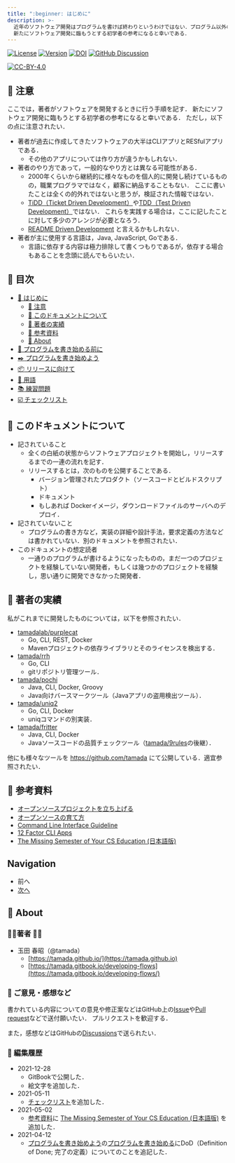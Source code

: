 ```yaml
---
title: ":beginner: はじめに"
description: >-
  近年のソフトウェア開発はプログラムを書けば終わりというわけではない．プログラム以外のドキュメントも書かないといけない．ここでは，著者がソフトウェアを開発するときに行う手順を記す．
  新たにソフトウェア開発に臨もうとする初学者の参考になると幸いである．
---
```


[![License](https://img.shields.io/badge/License-CC--BY--4.0-green.svg)](https://github.com/tamada/developing\_flows/blob/master/LICENSE) [![Version](https://img.shields.io/badge/Version-1.0.2-green.svg)](https://github.com/tamada/developing\_flows/releases/tag/v1.0.2) [![DOI](https://zenodo.org/badge/335323499.svg)](https://zenodo.org/badge/latestdoi/335323499) [![GitHub Discussion](https://img.shields.io/badge/GitHub-Discussions-blue?logo=github)](https://github.com/tamada/developing\_flows/discussions)

[![CC-BY-4.0](https://i.creativecommons.org/l/by/4.0/88x31.png)](http://creativecommons.org/licenses/by/4.0/)

## :loudspeaker: 注意

ここでは，著者がソフトウェアを開発するときに行う手順を記す． 新たにソフトウェア開発に臨もうとする初学者の参考になると幸いである． ただし，以下の点に注意されたい．

* 著者が過去に作成してきたソフトウェアの大半はCLIアプリとRESfulアプリである．
  * その他のアプリについては作り方が違うかもしれない．
* 著者のやり方であって，一般的なやり方とは異なる可能性がある．
  * 2000年くらいから継続的に様々なものを個人的に開発し続けているものの，職業プログラマではなく，顧客に納品することもない． ここに書いたことは全くの的外れではないと思うが，検証された情報ではない．
  * [TiDD（Ticket Driven Development）](https://www.amazon.co.jp/dp/4798125067/)や[TDD（Test Driven Development）](https://www.amazon.co.jp/dp/4274217884)ではない． これらを実践する場合は，ここに記したことに対して多少のアレンジが必要となろう．
  * [README Driven Development](https://tom.preston-werner.com/2010/08/23/readme-driven-development.html) と言えるかもしれない．
* 著者が主に使用する言語は，Java, JavaScript, Goである．
  * 言語に依存する内容は極力排除して書くつもりであるが，依存する場合もあることを念頭に読んでもらいたい．

## :bookmark: 目次

* [:beginner: はじめに](./readme.md)
  * [:loudspeaker: 注意](./readme.md#laudspeaker-注意)
  * [:page_facing_up: このドキュメントについて](./readme.md#page_facing_up-このドキュメントについて)
  * [:bust_in_silhouette: 著者の実績](./readme.md#bust_in_silhouette-著者の実績)
  * [:link: 参考資料](./readme.md#link-参考資料)
  * [:card_index: About](./readme.md#card_indexab-out)
* [:egg: プログラムを書き始める前に](first.md)
* [:black_nib: プログラムを書き始めよう](development.md)
* [:package: リリースに向けて](shipping.md)
* [:closed_book: 用語](terms.md)
* [:books: 練習問題](exercise.md)
* [:ballot_box_with_check: チェックリスト](checklist.md)

## :page_facing_up: このドキュメントについて

* 記されていること
  * 全くの白紙の状態からソフトウェアプロジェクトを開始し，リリースするまでの一連の流れを記す．
  * リリースするとは，次のものを公開することである．
    * バージョン管理されたプロダクト（ソースコードとビルドスクリプト）
    * ドキュメント
    * もしあれば Dockerイメージ，ダウンロードファイルのサーバへのデプロイ．
* 記されていないこと
  * プログラムの書き方など，実装の詳細や設計手法，要求定義の方法などは書かれていない．別のドキュメントを参照されたい．
* このドキュメントの想定読者
  * 一通りのプログラムが書けるようになったものの，まだ一つのプロジェクトを経験していない開発者，もしくは幾つかのプロジェクトを経験し，思い通りに開発できなかった開発者．

## :bust_in_silhouette: 著者の実績

私がこれまでに開発したものについては，以下を参照されたい．

* [tamadalab/purplecat](https://github.com/tamadalab/purplecat)
  * Go, CLI, REST, Docker
  * Mavenプロジェクトの依存ライブラリとそのライセンスを検出する．
* [tamada/rrh](https://github.com/tamada/rrh)
  * Go, CLI
  * gitリポジトリ管理ツール．
* [tamada/pochi](https://github.com/tamada/pochi)
  * Java, CLI, Docker, Groovy
  * Java向けバースマークツール（Javaアプリの盗用検出ツール）．
* [tamada/uniq2](https://github.com/tamada/uniq2)
  * Go, CLI, Docker
  * uniqコマンドの別実装．
* [tamada/fritter](https://github.com/tamada/fritter)
  * Java, CLI, Docker
  * Javaソースコードの品質チェックツール（[tamada/9rules](https://github.com/tamada/9rules)の後継）．

他にも様々なツールを https://github.com/tamada にて公開している．適宜参照されたい．

## :link: 参考資料

* [オープンソースプロジェクトを立ち上げる](https://ja-opensource-guide.github.io/starting-a-project/)
* [オープンソースの育て方](https://producingoss.com/ja/)
* [Command Line Interface Guideline](https://clig.dev)
* [12 Factor CLI Apps](https://medium.com/@jdxcode/12-factor-cli-apps-dd3c227a0e46)
* [The Missing Semester of Your CS Education (日本語版)](https://missing-semester-jp.github.io)

## Navigation

* 前へ
* [次へ](first.md)

## :name_badge: About

### :man_office_worker:著者 :woman_office_worker:

* 玉田 春昭（@tamada）
    * [https://tamada.github.io/](https://tamada.github.io)
    * [https://tamada.gitbook.io/developing-flows](https://tamada.gitbook.io/developing-flows/)

### :thought_balloon: ご意見・感想など

書かれている内容についての意見や修正案などはGitHub上の[Issue](https://github.com/tamada/developing_flows/issues)や[Pull request](https://github.com/tamada/developing_flows/pulls)などで送付願いたい． プルリクエストを歓迎する．

また，感想などはGitHubの[Discussions](https://github.com/tamada/developing_flows/discussions)で送られたい．

### :pushpin: 編集履歴

* 2021-12-28
  * GitBookで公開した．
  * 絵文字を追加した．
* 2021-05-11
  * [チェックリスト](checklist.md)を追加した．
* 2021-05-02
  * [参考資料](./#参考資料)に [The Missing Semester of Your CS Education (日本語版)](https://missing-semester-jp.github.io) を追加した．
* 2021-04-12
  * [プログラムを書き始めよう](development.md)の[プログラムを書き始める](development.md#おおっとその前に)にDoD（Definition of Done; 完了の定義）についてのことを追記した．

